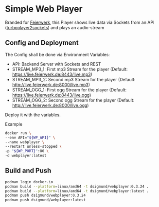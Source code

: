 # Simple Web Player

Branded for [Feierwerk](https://www.feierwerk.de/), this Player shows live data
via Sockets from an API ([turboplayer2sockets](https://hub.docker.com/r/dsigmund/turboplayer2sockets))
and plays an audio-stream

## Config and Deployment

The Config shall be done via Environment Variables:

- API: Backend Server with Sockets and REST
- STREAM_MP3_1: First mp3 Stream for the player (Default: https://live.feierwerk.de:8443/live.mp3)
- STREAM_MP3_2: Second mp3 Stream for the player (Default: http://live.feierwerk.de:8000/live.mp3)
- STREAM_OGG_1: First ogg Stream for the player (Default: https://live.feierwerk.de:8443/live.ogg)
- STREAM_OGG_2: Second ogg Stream for the player (Default: http://live.feierwerk.de:8000/live.ogg)

Deploy it with the variables.

Example

```sh
docker run \
--env API="${WP_API}" \
--name webplayer \
--restart unless-stopped \
-p "${WP_PORT}":80 \
-d webplayer:latest
```

## Build and Push

```sh
podman login docker.io
podman build --platform=linux/amd64 -t dsigmund/webplayer:0.3.24 .
podman build --platform=linux/amd64 -t dsigmund/webplayer:latest .
podman push dsigmund/webplayer:0.3.24
podman push dsigmund/webplayer:latest
```
